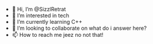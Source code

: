 - 👋 Hi, I’m @SizzlRetrat
- 👀 I’m interested in tech
- 🌱 I’m currently learning C++
- 💞️ I’m looking to collaborate on what do i answer here?
- 📫 How to reach me jeez no not that!

<!---
SizzlRetrat/SizzlRetrat is a ✨ special ✨ repository because its `README.md` (this file) appears on your GitHub profile.
You can click the Preview link to take a look at your changes.
--->
